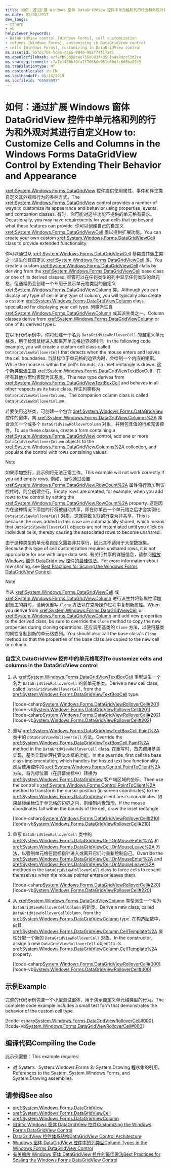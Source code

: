 ```yaml
---
title: 如何：通过扩展 Windows 窗体 DataGridView 控件中单元格和列的行为和外观对其进行自定义
ms.date: 03/30/2017
dev_langs:
- csharp
- vb
helpviewer_keywords:
- DataGridView control [Windows Forms], cell customization
- columns [Windows Forms], customizing in DataGridView control
- cells [Windows Forms], customizing in DataGridView control
ms.assetid: 9b7dc7b6-5ce6-4566-9949-902f74f17a81
ms.openlocfilehash: ecf8fb93688c0e7566083f43581ada8dce53d2ca
ms.sourcegitcommit: c7a7e1468bf0fa7f7065de951d60dfc8d5ba89f5
ms.translationtype: MT
ms.contentlocale: zh-CN
ms.lasthandoff: 05/14/2019
ms.locfileid: "65589597"
---
```

# <a name="how-to-customize-cells-and-columns-in-the-windows-forms-datagridview-control-by-extending-their-behavior-and-appearance"></a><span data-ttu-id="6b086-102">如何：通过扩展 Windows 窗体 DataGridView 控件中单元格和列的行为和外观对其进行自定义</span><span class="sxs-lookup"><span data-stu-id="6b086-102">How to: Customize Cells and Columns in the Windows Forms DataGridView Control by Extending Their Behavior and Appearance</span></span>
<span data-ttu-id="6b086-103"><xref:System.Windows.Forms.DataGridView> 控件提供使用属性、事件和伴生类自定义其外观和行为的多种方式。</span><span class="sxs-lookup"><span data-stu-id="6b086-103">The <xref:System.Windows.Forms.DataGridView> control provides a number of ways to customize its appearance and behavior using properties, events, and companion classes.</span></span> <span data-ttu-id="6b086-104">有时，你可能对这些功能不提供的单元格有要求。</span><span class="sxs-lookup"><span data-stu-id="6b086-104">Occasionally, you may have requirements for your cells that go beyond what these features can provide.</span></span> <span data-ttu-id="6b086-105">你可以创建自己的自定义 <xref:System.Windows.Forms.DataGridViewCell> 类以提供扩展功能。</span><span class="sxs-lookup"><span data-stu-id="6b086-105">You can create your own custom <xref:System.Windows.Forms.DataGridViewCell> class to provide extended functionality.</span></span>  
  
 <span data-ttu-id="6b086-106">你可以通过从 <xref:System.Windows.Forms.DataGridViewCell> 基类或其派生类之一派生创建自定义 <xref:System.Windows.Forms.DataGridViewCell> 类。</span><span class="sxs-lookup"><span data-stu-id="6b086-106">You create a custom <xref:System.Windows.Forms.DataGridViewCell> class by deriving from the <xref:System.Windows.Forms.DataGridViewCell> base class or one of its derived classes.</span></span> <span data-ttu-id="6b086-107">尽管可以在任何类型的列中显示任何类型的单元格，但通常仍会创建一个专用于显示单元格类型的自定义 <xref:System.Windows.Forms.DataGridViewColumn> 类。</span><span class="sxs-lookup"><span data-stu-id="6b086-107">Although you can display any type of cell in any type of column, you will typically also create a custom <xref:System.Windows.Forms.DataGridViewColumn> class specialized for displaying your cell type.</span></span> <span data-ttu-id="6b086-108">列类派生自 <xref:System.Windows.Forms.DataGridViewColumn> 或其派生类之一。</span><span class="sxs-lookup"><span data-stu-id="6b086-108">Column classes derive from <xref:System.Windows.Forms.DataGridViewColumn> or one of its derived types.</span></span>  
  
 <span data-ttu-id="6b086-109">在以下代码示例中，你将创建一个名为 `DataGridViewRolloverCell` 的自定义单元格类，用于检测鼠标进入和离开单元格边界的时间。</span><span class="sxs-lookup"><span data-stu-id="6b086-109">In the following code example, you will create a custom cell class called `DataGridViewRolloverCell` that detects when the mouse enters and leaves the cell boundaries.</span></span> <span data-ttu-id="6b086-110">当鼠标位于单元格的边界内时，会绘制一个内嵌的矩形。</span><span class="sxs-lookup"><span data-stu-id="6b086-110">While the mouse is within the cell's bounds, an inset rectangle is drawn.</span></span> <span data-ttu-id="6b086-111">这个新类型派生自 <xref:System.Windows.Forms.DataGridViewTextBoxCell>，在所有其他方面均表现为其基类。</span><span class="sxs-lookup"><span data-stu-id="6b086-111">This new type derives from <xref:System.Windows.Forms.DataGridViewTextBoxCell> and behaves in all other respects as its base class.</span></span> <span data-ttu-id="6b086-112">伴生列类称为 `DataGridViewRolloverColumn`。</span><span class="sxs-lookup"><span data-stu-id="6b086-112">The companion column class is called `DataGridViewRolloverColumn`.</span></span>  
  
 <span data-ttu-id="6b086-113">若要使用这些类，可创建一个包含 <xref:System.Windows.Forms.DataGridView> 控件的窗体，向 <xref:System.Windows.Forms.DataGridView.Columns%2A> 集合添加一个或多个 `DataGridViewRolloverColumn` 对象，并用包含值的行填充该控件。</span><span class="sxs-lookup"><span data-stu-id="6b086-113">To use these classes, create a form containing a <xref:System.Windows.Forms.DataGridView> control, add one or more `DataGridViewRolloverColumn` objects to the <xref:System.Windows.Forms.DataGridView.Columns%2A> collection, and populate the control with rows containing values.</span></span>  
  
> [!NOTE]
>  <span data-ttu-id="6b086-114">如果添加空行，此示例将无法正常工作。</span><span class="sxs-lookup"><span data-stu-id="6b086-114">This example will not work correctly if you add empty rows.</span></span> <span data-ttu-id="6b086-115">例如，当你通过设置 <xref:System.Windows.Forms.DataGridView.RowCount%2A> 属性将行添加到该控件时，则会创建空行。</span><span class="sxs-lookup"><span data-stu-id="6b086-115">Empty rows are created, for example, when you add rows to the control by setting the <xref:System.Windows.Forms.DataGridView.RowCount%2A> property.</span></span> <span data-ttu-id="6b086-116">这是因为在这种情况下添加的行将被自动共享，即在你单击一个单元格之后才会实例化 `DataGridViewRolloverCell` 对象，这就导致关联的行变为非共享。</span><span class="sxs-lookup"><span data-stu-id="6b086-116">This is because the rows added in this case are automatically shared, which means that `DataGridViewRolloverCell` objects are not instantiated until you click on individual cells, thereby causing the associated rows to become unshared.</span></span>  
  
 <span data-ttu-id="6b086-117">由于这种类型的单元格自定义需要非共享行，因此其不适用于大型数据集。</span><span class="sxs-lookup"><span data-stu-id="6b086-117">Because this type of cell customization requires unshared rows, it is not appropriate for use with large data sets.</span></span> <span data-ttu-id="6b086-118">有关行共享的详细信息，请参阅[缩放 Windows 窗体 DataGridView 控件的最佳做法](best-practices-for-scaling-the-windows-forms-datagridview-control.md)。</span><span class="sxs-lookup"><span data-stu-id="6b086-118">For more information about row sharing, see [Best Practices for Scaling the Windows Forms DataGridView Control](best-practices-for-scaling-the-windows-forms-datagridview-control.md).</span></span>  
  
> [!NOTE]
>  <span data-ttu-id="6b086-119">当从 <xref:System.Windows.Forms.DataGridViewCell> 或 <xref:System.Windows.Forms.DataGridViewColumn> 进行派生并将新属性添加到派生的类时，请确保重写 `Clone` 方法以在克隆操作过程中复制新属性。</span><span class="sxs-lookup"><span data-stu-id="6b086-119">When you derive from <xref:System.Windows.Forms.DataGridViewCell> or <xref:System.Windows.Forms.DataGridViewColumn> and add new properties to the derived class, be sure to override the `Clone` method to copy the new properties during cloning operations.</span></span> <span data-ttu-id="6b086-120">还应调用基类的 `Clone` 方法，以便将基类的属性复制到新的单元格或列。</span><span class="sxs-lookup"><span data-stu-id="6b086-120">You should also call the base class's `Clone` method so that the properties of the base class are copied to the new cell or column.</span></span>  
  
### <a name="to-customize-cells-and-columns-in-the-datagridview-control"></a><span data-ttu-id="6b086-121">自定义 DataGridView 控件中的单元格和列</span><span class="sxs-lookup"><span data-stu-id="6b086-121">To customize cells and columns in the DataGridView control</span></span>  
  
1. <span data-ttu-id="6b086-122">从 <xref:System.Windows.Forms.DataGridViewTextBoxCell> 类型派生一个名为 `DataGridViewRolloverCell` 的新单元格类。</span><span class="sxs-lookup"><span data-stu-id="6b086-122">Derive a new cell class, called `DataGridViewRolloverCell`, from the <xref:System.Windows.Forms.DataGridViewTextBoxCell> type.</span></span>  
  
     [!code-csharp[System.Windows.Forms.DataGridViewRolloverCell#201](~/samples/snippets/csharp/VS_Snippets_Winforms/System.Windows.Forms.DataGridViewRolloverCell/CS/rollovercell.cs#201)]
     [!code-vb[System.Windows.Forms.DataGridViewRolloverCell#201](~/samples/snippets/visualbasic/VS_Snippets_Winforms/System.Windows.Forms.DataGridViewRolloverCell/VB/rollovercell.vb#201)]  
    [!code-csharp[System.Windows.Forms.DataGridViewRolloverCell#202](~/samples/snippets/csharp/VS_Snippets_Winforms/System.Windows.Forms.DataGridViewRolloverCell/CS/rollovercell.cs#202)]
    [!code-vb[System.Windows.Forms.DataGridViewRolloverCell#202](~/samples/snippets/visualbasic/VS_Snippets_Winforms/System.Windows.Forms.DataGridViewRolloverCell/VB/rollovercell.vb#202)]  
  
2. <span data-ttu-id="6b086-123">重写 <xref:System.Windows.Forms.DataGridViewTextBoxCell.Paint%2A> 类中的 `DataGridViewRolloverCell` 方法。</span><span class="sxs-lookup"><span data-stu-id="6b086-123">Override the <xref:System.Windows.Forms.DataGridViewTextBoxCell.Paint%2A> method in the `DataGridViewRolloverCell` class.</span></span> <span data-ttu-id="6b086-124">在重写时，首先调用基类实现，基类实现处理托管文本框的功能。</span><span class="sxs-lookup"><span data-stu-id="6b086-124">In the override, first call the base class implementation, which handles the hosted text box functionality.</span></span> <span data-ttu-id="6b086-125">然后使用控件的 <xref:System.Windows.Forms.Control.PointToClient%2A> 方法，将光标位置（在屏幕坐标中）转换为 <xref:System.Windows.Forms.DataGridView> 客户端区域的坐标。</span><span class="sxs-lookup"><span data-stu-id="6b086-125">Then use the control's <xref:System.Windows.Forms.Control.PointToClient%2A> method to transform the cursor position (in screen coordinates) to the <xref:System.Windows.Forms.DataGridView> client area's coordinates.</span></span> <span data-ttu-id="6b086-126">如果鼠标坐标位于单元格的边界之内，则绘制内嵌矩形。</span><span class="sxs-lookup"><span data-stu-id="6b086-126">If the mouse coordinates fall within the bounds of the cell, draw the inset rectangle.</span></span>  
  
     [!code-csharp[System.Windows.Forms.DataGridViewRolloverCell#210](~/samples/snippets/csharp/VS_Snippets_Winforms/System.Windows.Forms.DataGridViewRolloverCell/CS/rollovercell.cs#210)]
     [!code-vb[System.Windows.Forms.DataGridViewRolloverCell#210](~/samples/snippets/visualbasic/VS_Snippets_Winforms/System.Windows.Forms.DataGridViewRolloverCell/VB/rollovercell.vb#210)]  
  
3. <span data-ttu-id="6b086-127">重写 `DataGridViewRolloverCell` 类中的 <xref:System.Windows.Forms.DataGridViewCell.OnMouseEnter%2A> 和 <xref:System.Windows.Forms.DataGridViewCell.OnMouseLeave%2A> 方法，以强制单元格在鼠标指针进入或离开它们时重新绘制自己。</span><span class="sxs-lookup"><span data-stu-id="6b086-127">Override the <xref:System.Windows.Forms.DataGridViewCell.OnMouseEnter%2A> and <xref:System.Windows.Forms.DataGridViewCell.OnMouseLeave%2A> methods in the `DataGridViewRolloverCell` class to force cells to repaint themselves when the mouse pointer enters or leaves them.</span></span>  
  
     [!code-csharp[System.Windows.Forms.DataGridViewRolloverCell#220](~/samples/snippets/csharp/VS_Snippets_Winforms/System.Windows.Forms.DataGridViewRolloverCell/CS/rollovercell.cs#220)]
     [!code-vb[System.Windows.Forms.DataGridViewRolloverCell#220](~/samples/snippets/visualbasic/VS_Snippets_Winforms/System.Windows.Forms.DataGridViewRolloverCell/VB/rollovercell.vb#220)]  
  
4. <span data-ttu-id="6b086-128">从 <xref:System.Windows.Forms.DataGridViewColumn> 类型派生一个名为 `DataGridViewRolloverCellColumn` 的新类。</span><span class="sxs-lookup"><span data-stu-id="6b086-128">Derive a new class, called `DataGridViewRolloverCellColumn`, from the <xref:System.Windows.Forms.DataGridViewColumn> type.</span></span> <span data-ttu-id="6b086-129">在构造函数中，向其 <xref:System.Windows.Forms.DataGridViewColumn.CellTemplate%2A> 属性分配一个新的 `DataGridViewRolloverCell` 对象。</span><span class="sxs-lookup"><span data-stu-id="6b086-129">In the constructor, assign a new `DataGridViewRolloverCell` object to its <xref:System.Windows.Forms.DataGridViewColumn.CellTemplate%2A> property.</span></span>  
  
     [!code-csharp[System.Windows.Forms.DataGridViewRolloverCell#300](~/samples/snippets/csharp/VS_Snippets_Winforms/System.Windows.Forms.DataGridViewRolloverCell/CS/rollovercell.cs#300)]
     [!code-vb[System.Windows.Forms.DataGridViewRolloverCell#300](~/samples/snippets/visualbasic/VS_Snippets_Winforms/System.Windows.Forms.DataGridViewRolloverCell/VB/rollovercell.vb#300)]  
  
## <a name="example"></a><span data-ttu-id="6b086-130">示例</span><span class="sxs-lookup"><span data-stu-id="6b086-130">Example</span></span>  
 <span data-ttu-id="6b086-131">完整的代码示例包含一个小型测试窗体，用于演示自定义单元格类型的行为。</span><span class="sxs-lookup"><span data-stu-id="6b086-131">The complete code example includes a small test form that demonstrates the behavior of the custom cell type.</span></span>  
  
 [!code-csharp[System.Windows.Forms.DataGridViewRolloverCell#000](~/samples/snippets/csharp/VS_Snippets_Winforms/System.Windows.Forms.DataGridViewRolloverCell/CS/rollovercell.cs#000)]
 [!code-vb[System.Windows.Forms.DataGridViewRolloverCell#000](~/samples/snippets/visualbasic/VS_Snippets_Winforms/System.Windows.Forms.DataGridViewRolloverCell/VB/rollovercell.vb#000)]  
  
## <a name="compiling-the-code"></a><span data-ttu-id="6b086-132">编译代码</span><span class="sxs-lookup"><span data-stu-id="6b086-132">Compiling the Code</span></span>  
 <span data-ttu-id="6b086-133">此示例需要：</span><span class="sxs-lookup"><span data-stu-id="6b086-133">This example requires:</span></span>  
  
- <span data-ttu-id="6b086-134">对 System、System.Windows.Forms 和 System.Drawing 程序集的引用。</span><span class="sxs-lookup"><span data-stu-id="6b086-134">References to the System, System.Windows.Forms, and System.Drawing assemblies.</span></span>  
 
## <a name="see-also"></a><span data-ttu-id="6b086-135">请参阅</span><span class="sxs-lookup"><span data-stu-id="6b086-135">See also</span></span>

- <xref:System.Windows.Forms.DataGridView>
- <xref:System.Windows.Forms.DataGridViewCell>
- <xref:System.Windows.Forms.DataGridViewColumn>
- [<span data-ttu-id="6b086-136">自定义 Windows 窗体 DataGridView 控件</span><span class="sxs-lookup"><span data-stu-id="6b086-136">Customizing the Windows Forms DataGridView Control</span></span>](customizing-the-windows-forms-datagridview-control.md)
- [<span data-ttu-id="6b086-137">DataGridView 控件体系结构</span><span class="sxs-lookup"><span data-stu-id="6b086-137">DataGridView Control Architecture</span></span>](datagridview-control-architecture-windows-forms.md)
- [<span data-ttu-id="6b086-138">Windows 窗体 DataGridView 控件中的列类型</span><span class="sxs-lookup"><span data-stu-id="6b086-138">Column Types in the Windows Forms DataGridView Control</span></span>](column-types-in-the-windows-forms-datagridview-control.md)
- [<span data-ttu-id="6b086-139">有关缩放 Windows 窗体 DataGridView 控件的最佳做法</span><span class="sxs-lookup"><span data-stu-id="6b086-139">Best Practices for Scaling the Windows Forms DataGridView Control</span></span>](best-practices-for-scaling-the-windows-forms-datagridview-control.md)
